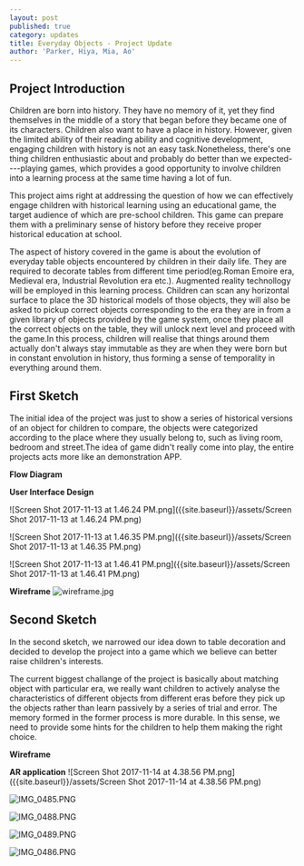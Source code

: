 ```yaml
---
layout: post
published: true
category: updates
title: Everyday Objects - Project Update
author: 'Parker, Hiya, Mia, Ao'
---
```

## Project Introduction
Children are born into history. They have no memory of it, yet they find themselves in the middle of a story that began before they became one of its characters. Children also want to have a place in history. However, given the limited ability of their reading ability and cognitive development, engaging children with history is not an easy task.Nonetheless, there's one thing children enthusiastic about and probably do better than we expected----playing games, which provides a good opportunity to involve children into a learning process at the same time having a lot of fun.

This project aims right at addressing the question of how we can effectively engage children with historical learning using an educational game, the target audience of which are pre-school children. This game can prepare them with a preliminary sense of history before they receive proper historical education at school.

The aspect of history covered in the game is about the evolution of everyday table objects encountered by children in their daily life. They are required to decorate tables from different time period(eg.Roman Emoire era, Medieval era, Industrial Revolution era etc.). Augmented reality technollogy will be employed in this learning process. Children can scan any horizontal surface to place the 3D historical models of those objects, they will also be asked to pickup correct objects corresponding to the era they are in from a given library of objects provided by the game system, once they place all the correct objects on the table, they will unlock next level and proceed with the game.In this process, children will realise that things around them actually don't always stay immutable as they are when they were born but in constant envolution in history, thus forming a sense of temporality in everything around them.

## First Sketch
The initial idea of the project was just to show a series of historical versions of an object for children to compare, the objects were categorized according to the place where they usually belong to, such as living room, bedroom and street.The idea of game didn't really come into play, the entire projects acts more like an demonstration APP.  

**Flow Diagram**

**User Interface Design**

![Screen Shot 2017-11-13 at 1.46.24 PM.png]({{site.baseurl}}/assets/Screen Shot 2017-11-13 at 1.46.24 PM.png)


![Screen Shot 2017-11-13 at 1.46.35 PM.png]({{site.baseurl}}/assets/Screen Shot 2017-11-13 at 1.46.35 PM.png)


![Screen Shot 2017-11-13 at 1.46.41 PM.png]({{site.baseurl}}/assets/Screen Shot 2017-11-13 at 1.46.41 PM.png)

**Wireframe**
![wireframe.jpg]({{site.baseurl}}/assets/wireframe.jpg)




## Second Sketch

In the second sketch, we narrowed our idea down to table decoration and decided to develop the project into a game which we believe can better raise children's interests. 

The current biggest challange of the project is basically about matching object with particular era, we really want children to actively analyse the characteristics of different objects from different eras before they pick up the objects rather than learn passively by a series of trial and error. The memory formed in the former process is more durable. In this sense, we need to provide some hints for the children to help them making the right choice. 

**Wireframe**


**AR application**
![Screen Shot 2017-11-14 at 4.38.56 PM.png]({{site.baseurl}}/assets/Screen Shot 2017-11-14 at 4.38.56 PM.png)


![IMG_0485.PNG]({{site.baseurl}}/assets/IMG_0485.PNG)


![IMG_0488.PNG]({{site.baseurl}}/assets/IMG_0488.PNG)


![IMG_0489.PNG]({{site.baseurl}}/assets/IMG_0489.PNG)


![IMG_0486.PNG]({{site.baseurl}}/assets/IMG_0486.PNG)
